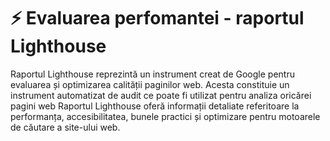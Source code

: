 # ⚡ Evaluarea perfomantei - raportul Lighthouse

Raportul Lighthouse reprezintă un instrument creat de Google pentru evaluarea și optimizarea calității paginilor web. Acesta constituie un instrument automatizat de audit ce poate fi utilizat pentru analiza oricărei pagini web Raportul Lighthouse oferă informații detaliate referitoare la performanța, accesibilitatea, bunele practici și optimizare pentru motoarele de căutare a site-ului web.

<figure><img src="broken-reference" alt=""><figcaption></figcaption></figure>
